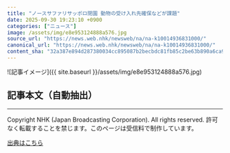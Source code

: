 ```yaml
---
title: "ノースサファリサッポロ閉園 動物の受け入れ先確保などが課題"
date: 2025-09-30 19:23:10 +0900
categories: ["ニュース"]
image: /assets/img/e8e953124888a576.jpg
source_url: "https://news.web.nhk/newsweb/na/na-k10014936831000/"
canonical_url: "https://news.web.nhk/newsweb/na/na-k10014936831000/"
content_sha: "32a387e894d287380034cc895087b2becbdc81fb85c2be63b890a6ca9c201dd1"
---
```


![記事イメージ]({{ site.baseurl }}/assets/img/e8e953124888a576.jpg)

## 記事本文（自動抽出）
<div><div class="_13tndsj2"><nav aria-label="フッターサイトナビゲーション" class="_13tndsj4"></nav><hr class="esl7kn2s esl7kn1l esl7kn1n _14xli2ae"><p class="esl7kn2s esl7kn1m esl7kn1o _1yvk0f68 _1lugom81">Copyright NHK (Japan Broadcasting Corporation). All rights reserved. 許可なく転載することを禁じます。このページは受信料で制作しています。</p></div></div>

[出典はこちら](https://news.web.nhk/newsweb/na/na-k10014936831000/)
